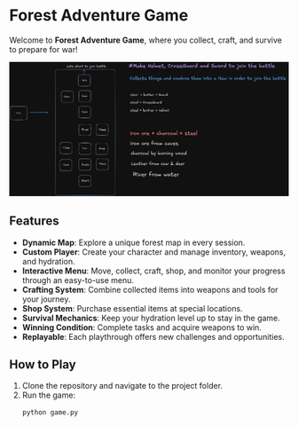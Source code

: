 # Forest Adventure Game

Welcome to **Forest Adventure Game**, where you collect, craft, and survive to prepare for war!

![alt text](/python-flow-chart.png)

## Features

- **Dynamic Map**: Explore a unique forest map in every session.
- **Custom Player**: Create your character and manage inventory, weapons, and hydration.
- **Interactive Menu**: Move, collect, craft, shop, and monitor your progress through an easy-to-use menu.
- **Crafting System**: Combine collected items into weapons and tools for your journey.
- **Shop System**: Purchase essential items at special locations.
- **Survival Mechanics**: Keep your hydration level up to stay in the game.
- **Winning Condition**: Complete tasks and acquire weapons to win.
- **Replayable**: Each playthrough offers new challenges and opportunities.

## How to Play

1. Clone the repository and navigate to the project folder.
2. Run the game:
   ```bash
   python game.py
   ```

